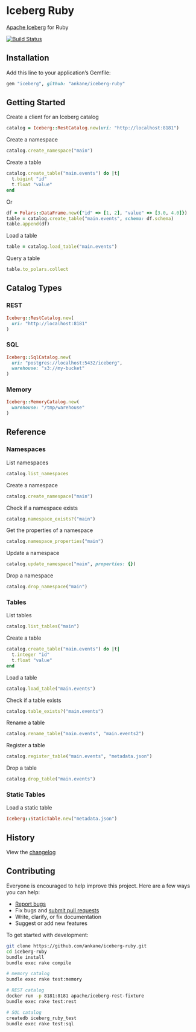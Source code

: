 # Iceberg Ruby

[Apache Iceberg](https://iceberg.apache.org/) for Ruby

[![Build Status](https://github.com/ankane/iceberg-ruby/actions/workflows/build.yml/badge.svg)](https://github.com/ankane/iceberg-ruby/actions)

## Installation

Add this line to your application’s Gemfile:

```ruby
gem "iceberg", github: "ankane/iceberg-ruby"
```

## Getting Started

Create a client for an Iceberg catalog

```ruby
catalog = Iceberg::RestCatalog.new(uri: "http://localhost:8181")
```

Create a namespace

```ruby
catalog.create_namespace("main")
```

Create a table

```ruby
catalog.create_table("main.events") do |t|
  t.bigint "id"
  t.float "value"
end
```

Or

```ruby
df = Polars::DataFrame.new({"id" => [1, 2], "value" => [3.0, 4.0]})
table = catalog.create_table("main.events", schema: df.schema)
table.append(df)
```

Load a table

```ruby
table = catalog.load_table("main.events")
```

Query a table

```ruby
table.to_polars.collect
```

## Catalog Types

### REST

```ruby
Iceberg::RestCatalog.new(
  uri: "http://localhost:8181"
)
```

### SQL

```ruby
Iceberg::SqlCatalog.new(
  uri: "postgres://localhost:5432/iceberg",
  warehouse: "s3://my-bucket"
)
```

### Memory

```ruby
Iceberg::MemoryCatalog.new(
  warehouse: "/tmp/warehouse"
)
```

## Reference

### Namespaces

List namespaces

```ruby
catalog.list_namespaces
```

Create a namespace

```ruby
catalog.create_namespace("main")
```

Check if a namespace exists

```ruby
catalog.namespace_exists?("main")
```

Get the properties of a namespace

```ruby
catalog.namespace_properties("main")
```

Update a namespace

```ruby
catalog.update_namespace("main", properties: {})
```

Drop a namespace

```ruby
catalog.drop_namespace("main")
```

### Tables

List tables

```ruby
catalog.list_tables("main")
```

Create a table

```ruby
catalog.create_table("main.events") do |t|
  t.integer "id"
  t.float "value"
end
```

Load a table

```ruby
catalog.load_table("main.events")
```

Check if a table exists

```ruby
catalog.table_exists?("main.events")
```

Rename a table

```ruby
catalog.rename_table("main.events", "main.events2")
```

Register a table

```ruby
catalog.register_table("main.events", "metadata.json")
```

Drop a table

```ruby
catalog.drop_table("main.events")
```

### Static Tables

Load a static table

```ruby
Iceberg::StaticTable.new("metadata.json")
```

## History

View the [changelog](https://github.com/ankane/iceberg-ruby/blob/master/CHANGELOG.md)

## Contributing

Everyone is encouraged to help improve this project. Here are a few ways you can help:

- [Report bugs](https://github.com/ankane/iceberg-ruby/issues)
- Fix bugs and [submit pull requests](https://github.com/ankane/iceberg-ruby/pulls)
- Write, clarify, or fix documentation
- Suggest or add new features

To get started with development:

```sh
git clone https://github.com/ankane/iceberg-ruby.git
cd iceberg-ruby
bundle install
bundle exec rake compile

# memory catalog
bundle exec rake test:memory

# REST catalog
docker run -p 8181:8181 apache/iceberg-rest-fixture
bundle exec rake test:rest

# SQL catalog
createdb iceberg_ruby_test
bundle exec rake test:sql
```
